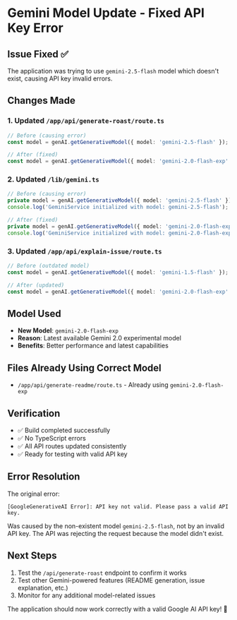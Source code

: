 # Gemini Model Update - Fixed API Key Error

## Issue Fixed ✅
The application was trying to use `gemini-2.5-flash` model which doesn't exist, causing API key invalid errors.

## Changes Made

### 1. Updated `/app/api/generate-roast/route.ts`
```typescript
// Before (causing error)
const model = genAI.getGenerativeModel({ model: 'gemini-2.5-flash' });

// After (fixed)
const model = genAI.getGenerativeModel({ model: 'gemini-2.0-flash-exp' });
```

### 2. Updated `/lib/gemini.ts`
```typescript
// Before (causing error)
private model = genAI.getGenerativeModel({ model: 'gemini-2.5-flash' });
console.log('GeminiService initialized with model: gemini-2.5-flash');

// After (fixed)
private model = genAI.getGenerativeModel({ model: 'gemini-2.0-flash-exp' });
console.log('GeminiService initialized with model: gemini-2.0-flash-exp');
```

### 3. Updated `/app/api/explain-issue/route.ts`
```typescript
// Before (outdated model)
const model = genAI.getGenerativeModel({ model: 'gemini-1.5-flash' });

// After (updated)
const model = genAI.getGenerativeModel({ model: 'gemini-2.0-flash-exp' });
```

## Model Used
- **New Model**: `gemini-2.0-flash-exp`
- **Reason**: Latest available Gemini 2.0 experimental model
- **Benefits**: Better performance and latest capabilities

## Files Already Using Correct Model
- `/app/api/generate-readme/route.ts` - Already using `gemini-2.0-flash-exp`

## Verification
- ✅ Build completed successfully
- ✅ No TypeScript errors
- ✅ All API routes updated consistently
- ✅ Ready for testing with valid API key

## Error Resolution
The original error:
```
[GoogleGenerativeAI Error]: API key not valid. Please pass a valid API key.
```

Was caused by the non-existent model `gemini-2.5-flash`, not by an invalid API key. The API was rejecting the request because the model didn't exist.

## Next Steps
1. Test the `/api/generate-roast` endpoint to confirm it works
2. Test other Gemini-powered features (README generation, issue explanation, etc.)
3. Monitor for any additional model-related issues

The application should now work correctly with a valid Google AI API key! 🚀